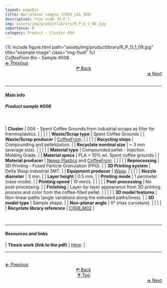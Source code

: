 ```yaml
---
layout: pagebis
title: Non-planar sample (C004_L01_S08)
description: from +LAB (M.P.)
img: assets/img/productlibrary/R_P_D_1_08.jpg
importance: 8
category: Product - Cluster 004
---
```

<div class="row">
    <div class="col-sm mt-3 mt-md-0">
        {% include figure.html path="assets/img/productlibrary/R_P_D_1_08.jpg" title="example image" class="img-fluid" %}
    </div>
</div>
<div class="caption">
    <i>CoffeeFrom Bio</i> - Sample #008
</div>

<div class="row justify-content-sm-center">
    <div class="col-sm-4 mt-3 mt-md-0" style="text-align:left">
  <a href="/projects/ProLi_C004_L01_S07/" target="_self"><b>←</b> Previous</a>
    </div>
    <div class="col-sm-4 mt-3 mt-md-0" style="text-align:center">
  <a href="/productlibrary/" target="_self"><b>↶</b> Back</a>
    </div>
    <div class="col-sm-4 mt-3 mt-md-0" style="text-align:right">
        <td align="right"><a href="/projects/ProLi_C004_L01_S09/" target="_self"><b>→</b> Next</a></td>
    </div>
</div>
<br>

<hr>
<h4><b>Main info</b></h4>
<h5>Product sample #008</h5>
<br>

| <b>Cluster</b>       | 004 - Spent Coffee Grounds from industrial scraps as filler for thermoplastics. |
|    |     |
| <b>Waste/Scrap type</b>       | Spent Coffee Grounds     |
| <b>Waste/Scrap producer</b>    | [CoffeeFrom](https://coffeefrom.it/).     |
|    |     |
| <b>Recycling steps</b>      | Compounding and pelletization.     |
| <b>Recyclate nominal size</b>       | ~ 3 mm (average size).    |
|    |     |
| <b>Material type</b>      | Compounded pellet - Injection Molding Grade. |
| <b>Material specs</b>       | PLA + 10% wt. Spent coffee grounds     |
| <b>Material producer</b>   | [Nexeo Plastics](https://www.nexeoplastics.com/) and [CoffeeFrom](https://coffeefrom.it/).     |
|    |     |
| <b>Reprocessing</b>      | 3D Printing - Fused Particle Granulation (FPG). |
| <b>3D Printing system</b>      | Delta Wasp Industrial 3MT.    |
| <b>Equipment producer</b>   | [Wasp](https://www.3dwasp.com/).   |
|    |     |
| <b>Nozzle diameter</b>      | 3 mm. |
| <b>Layer height</b>      | 0.5 mm.    |
| <b>Printing mode</b>   | 1 perimeter (vase mode).   |
| <b>Printing speed</b>   | 10 mm/s.  |
|    |     |
| <b>Post-processing</b>      | No post-processing. |
| <b>Finishing</b>      | Layer-by-layer appearance from 3D printing process and color from the coffee-filled pellet.    |
|    |     |
| <b>3D model features</b>      | Non-linear paths (angle variations along the extruded paths/lines).    |
| <b>3D model type</b>      | Sample shape.    |
| <b>Non-planar angle</b>      | 0° (max curvature).  |
|    |     |
| <b>Recyclate library reference</b>    | <a href="/projects/RecLi_C006_M02/" target="_blank">C006_M02</a>     |

<br>
<hr>
<h4><b>Resources and links</b></h4>

| <b>Thesis work (link to the pdf)</b>       | [Here](https://www.politesi.polimi.it/handle/10589/206349 ).   |

<hr>

<br>
<div class="row justify-content-sm-center">
    <div class="col-sm-3 mt-3 mt-md-0" style="text-align:left">
  <a href="/projects/ProLi_C004_L01_S07/" target="_self"><b>←</b> Previous</a>
    </div>
    <div class="col-sm-3 mt-3 mt-md-0" style="text-align:center">
  <a href="/productlibrary/" target="_self"><b>↶</b> Back</a>
    </div>
    <div class="col-sm-3 mt-3 mt-md-0" style="text-align:center">
  <a href="#" target="_self"><b>↑</b> Top</a>
    </div>
    <div class="col-sm-3 mt-3 mt-md-0" style="text-align:right">
        <td align="right"><a href="/projects/ProLi_C004_L01_S09/" target="_self"><b>→</b> Next</a></td>
    </div>
</div>
